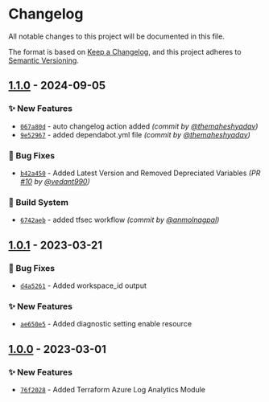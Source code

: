 # Changelog
All notable changes to this project will be documented in this file.

The format is based on [Keep a Changelog](https://keepachangelog.com/en/1.0.0/),
and this project adheres to [Semantic Versioning](https://semver.org/spec/v2.0.0.html).

## [1.1.0] - 2024-09-05
### :sparkles: New Features
- [`067a80d`](https://github.com/clouddrove/terraform-azure-log-analytics/commit/067a80d3b5b28692b4e04de1e29f8aa290152d18) - auto changelog action added *(commit by [@themaheshyadav](https://github.com/themaheshyadav))*
- [`9e52967`](https://github.com/clouddrove/terraform-azure-log-analytics/commit/9e529673cdaa6aff1902be8a6a9f10870eaff836) - added dependabot.yml file *(commit by [@themaheshyadav](https://github.com/themaheshyadav))*

### :bug: Bug Fixes
- [`b42a450`](https://github.com/clouddrove/terraform-azure-log-analytics/commit/b42a4508a8f9e4cf2de464559c42a7388e5bb0d7) - Added Latest Version and Removed Depreciated  Variables *(PR [#10](https://github.com/clouddrove/terraform-azure-log-analytics/pull/10) by [@vedant990](https://github.com/vedant990))*

### :construction_worker: Build System
- [`6742aeb`](https://github.com/clouddrove/terraform-azure-log-analytics/commit/6742aebf2bf687288b23e6b6906fdff36f386f4a) - added tfsec workflow *(commit by [@anmolnagpal](https://github.com/anmolnagpal))*


## [1.0.1] - 2023-03-21
### :bug: Bug Fixes
- [`d4a5261`](https://github.com/clouddrove/terraform-azure-log-analytics/commit/2c3c780fec77a240ec64cdfce689f57447423d4a) - Added workspace_id output

### :sparkles: New Features
- [`ae650e5`](https://github.com/clouddrove/terraform-azure-log-analytics/commit/ae650e5fa7709dff1ab0110552e8f0d7f63e3ee6) - Added diagnostic setting enable resource

## [1.0.0] - 2023-03-01
### :sparkles: New Features
- [`76f2028`](https://github.com/clouddrove/terraform-azure-log-analytics/commit/76f202830ca302a6679c4935cc3759e41c050ca4) - Added Terraform Azure Log Analytics Module


[1.0.0]: https://github.com/clouddrove/terraform-azure-log-analytics/compare/1.0.0...master
[1.0.1]: https://github.com/clouddrove/terraform-azure-log-analytics/compare/1.0.0...1.0.1
[1.1.0]: https://github.com/clouddrove/terraform-azure-log-analytics/compare/1.0.1...1.1.0
